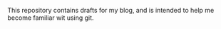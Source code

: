 This repository contains drafts for my blog, and is intended to help me become familiar wit using git.  